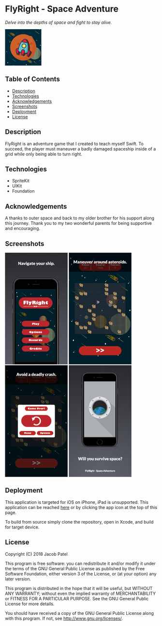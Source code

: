 # FlyRight - Space Adventure 

*Delve into the depths of space and fight to stay alive.* 

[![Appstore](FlyRight/Assets.xcassets/AppIcon.appiconset/Icon-App-60x60@2x.png)](https://itunes.apple.com/us/app/flyright-space-adventure/id1412455323?ls=1&mt=8)

## Table of Contents
- [Description](#description)
- [Technologies](#technologies)
- [Acknowledgements](#acknowledgements)
- [Screenshots](#screenshots)
- [Deployment](#deployment)
- [License](#license)

## Description

FlyRight is an adventure game that I created to teach myself Swift. To succeed, the player must maneuver a badly damaged spaceship inside of a grid while only being able to turn right.

## Technologies

* SpriteKit
* UIKit
* Foundation

## Acknowledgements

A thanks to outer space and back to my older brother for his support along this journey. Thank you to my two wonderful parents for being supportive and encouraging.

## Screenshots

<img src="Screenshots/Menu.jpg" width="207" height="368"> <img src="Screenshots/Game.jpg" width="207" height="368">
<img src="Screenshots/GameOver.jpg" width="207" height="368"> <img src="Screenshots/Launchscreen.jpg" width="207" height="368">

## Deployment

This application is targeted for iOS on iPhone, iPad is unsupported. This application can be reached [here](https://itunes.apple.com/us/app/flyright-space-adventure/id1412455323?ls=1&mt=8) or by clicking the app icon at the top of this page.

To build from source simply clone the repository, open in Xcode, and build for target device.

## License

 Copyright (C) 2018 Jacob Patel

 This program is free software: you can redistribute it and/or modify
 it under the terms of the GNU General Public License as published by
 the Free Software Foundation, either version 3 of the License, or
 (at your option) any later version.

 This program is distributed in the hope that it will be useful,
 but WITHOUT ANY WARRANTY; without even the implied warranty of
 MERCHANTABILITY or FITNESS FOR A PARTICULAR PURPOSE.  See the
 GNU General Public License for more details.

 You should have received a copy of the GNU General Public License
 along with this program.  If not, see <http://www.gnu.org/licenses/>.
